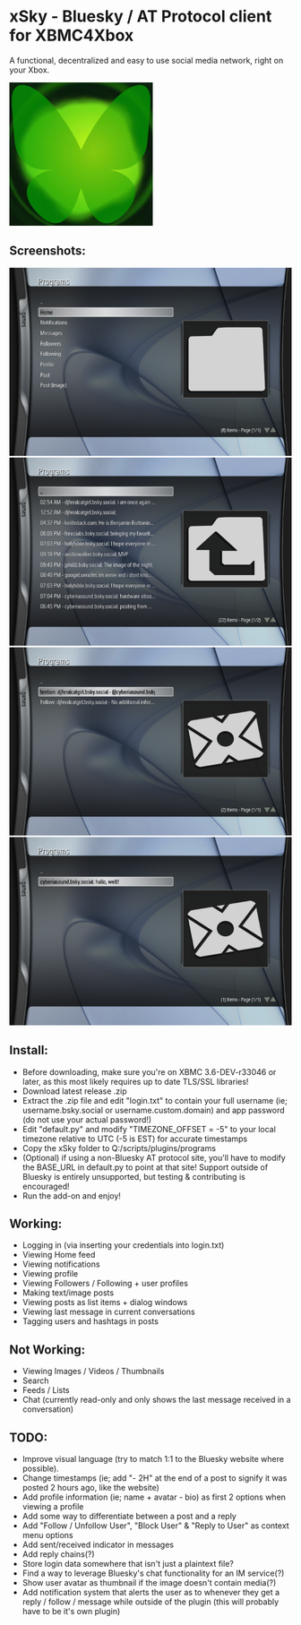 # xSky - Bluesky / AT Protocol client for XBMC4Xbox

A functional, decentralized and easy to use social media network, right on your Xbox.

![icon](icon.png)

## Screenshots:
![1](screenshots/1.png)
![2](screenshots/2.png)
![3](screenshots/3.png)
![4](screenshots/4.png)


## Install:
- Before downloading, make sure you're on XBMC 3.6-DEV-r33046 or later, as this most likely requires up to date TLS/SSL libraries!
- Download latest release .zip
- Extract the .zip file and edit "login.txt" to contain your full username (ie; username.bsky.social or username.custom.domain) and app password (do not use your actual password!)
- Edit "default.py" and modify "TIMEZONE_OFFSET = -5" to your local timezone relative to UTC (-5 is EST) for accurate timestamps
- Copy the xSky folder to Q:/scripts/plugins/programs
- (Optional) if using a non-Bluesky AT protocol site, you'll have to modify the BASE_URL in default.py to point at that site! Support outside of Bluesky is entirely unsupported, but testing & contributing is encouraged!
- Run the add-on and enjoy!

## Working:
- Logging in (via inserting your credentials into login.txt)
- Viewing Home feed
- Viewing notifications
- Viewing profile
- Viewing Followers / Following + user profiles
- Making text/image posts
- Viewing posts as list items + dialog windows
- Viewing last message in current conversations
- Tagging users and hashtags in posts

## Not Working:
- Viewing Images / Videos / Thumbnails
- Search
- Feeds / Lists
- Chat (currently read-only and only shows the last message received in a conversation)

## TODO:
- Improve visual language (try to match 1:1 to the Bluesky website where possible).
- Change timestamps (ie; add "- 2H" at the end of a post to signify it was posted 2 hours ago, like the website)
- Add profile information (ie; name + avatar - bio) as first 2 options when viewing a profile
- Add some way to differentiate between a post and a reply
- Add "Follow / Unfollow User", "Block User" & "Reply to User" as context menu options
- Add sent/received indicator in messages
- Add reply chains(?)
- Store login data somewhere that isn't just a plaintext file?
- Find a way to leverage Bluesky's chat functionality for an IM service(?)
- Show user avatar as thumbnail if the image doesn't contain media(?)
- Add notification system that alerts the user as to whenever they get a reply / follow / message while outside of the plugin (this will probably have to be it's own plugin)

